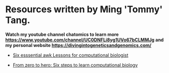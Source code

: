 # Resources written by Ming 'Tommy' Tang.

**Watch my youtube channel chatomics to learn more https://www.youtube.com/channel/UC0DNFLi8yg1UVo67bCLMMJg and my personal website https://divingintogeneticsandgenomics.com/**

* [Six esssential awk Lessons for computational biologist](https://github.com/crazyhottommy/compbio_resources_chatomics/blob/main/awk_compbio.pdf)

* [From zero to hero: Six steps to learn computational biology](https://github.com/crazyhottommy/compbio_resources_chatomics/blob/main/Six_steps_to_learn_compbio.pdf)
